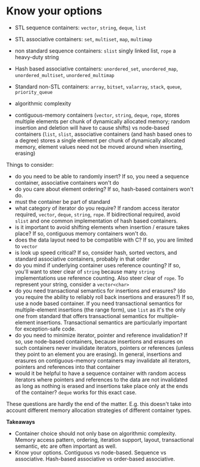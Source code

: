 # Know your options

* STL sequence containers: `vector`, `string`, `deque`, `list`
* STL associative containers: `set`, `multiset`, `map`, `multimap`
* non standard sequence containers: `slist` singly linked list, `rope` a heavy-duty string
* Hash based associative containers: `unordered_set`, `unordered_map`, `unordered_multiset`, `unordered_multimap`
* Standard non-STL containers: `array`, `bitset`, `valarray`, `stack`, `queue`, `priority_queue`

* algorithmic complexity
* contiguous-memory containers (`vector`, `string`, `deque`, `rope`, stores multiple elements per chunk of dynamically allocated memory; random insertion and deletion will have to cause shifts) vs node-based containers (`list`, `slist`, associative containers (and hash based ones to a degree) stores a single element per chunk of dynamically allocated memory, element values need not be moved around when inserting, erasing)

Things to consider:
* do you need to be able to randomly insert? If so, you need a sequence container, associative containers won't do
* do you care about element ordering? If so, hash-based containers won't do.
* must the container be part of standard
* what category of iterator do you require? If random access iterator required, `vector`, `deque`, `string`, `rope`. If bidirectional required, avoid `slist` and one common implementation of hash based containers.
* is it important to avoid shifting elements when insertion / erasure takes place? If so, contiguous memory containers won't do.
* does the data layout need to be compatible with C? If so, you are limited to `vector`
* is look up speed critical? If so, consider hash, sorted vectors, and standard associative containers, probably in that order
* do you mind if underlying container uses reference counting? If so, you'll want to steer clear of `string` because many `string` implementations use reference counting. Also steer clear of `rope`. To represent your string, consider a `vector<char>`
* do you need transactional semantics for insertions and erasures? (do you require the ability to reliably roll back insertions and erasures?) If so, use a node based container. If you need transactional semantics for multiple-element insertions (the range form), use `list` as it's the only one from standard that offers transactional semantics for multiple-element insertions. Transactional semantics are particularly important for exception-safe code.
* do you need to minimize iterator, pointer and reference invalidation? If so, use node-based containers, because insertions and erasures on such containers never invalidate iterators, pointers or references (unless they point to an element you are erasing). In general, insertions and erasures on contiguous-memory containers may invalidate all iterators, pointers and references into that container
* would it be helpful to have a sequence container with random access iterators where pointers and references to the data are not invalidated as long as nothing is erased and insertions take place only at the ends of the container? `deque` works for this exact case.

These questions are hardly the end of the matter. E.g. this doesn't take into account different memory allocation strategies of different container types.

**Takeaways**

* Container choice should not only base on algorithmic complexity. Memory access pattern, ordering, iteration support, layout, transactional semantic, etc are often important as well.
* Know your options. Contiguous vs node-based. Sequence vs associative. Hash-based associative vs order-based associative.

